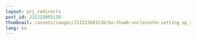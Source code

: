 ```yaml
---
layout: prj_redirects
post_id: 231223003138
thumbnail: /assets/images/231223003138/ko-thumb-unclesnote-setting_up_xrdp_in_ubuntu_docker_on_synology_nas.png
lang: ko
---
```

